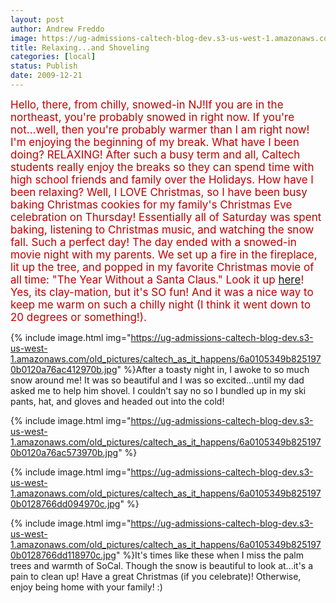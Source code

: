 ```yaml
---
layout: post
author: Andrew Freddo
image: https://ug-admissions-caltech-blog-dev.s3-us-west-1.amazonaws.com/old_pictures/caltech_as_it_happens/6a0105349b8251970b0128766dce1d970c.jpg
title: Relaxing...and Shoveling
categories: [local]
status: Publish
date: 2009-12-21
---
```


<span style="color: #c00000; font-size: 17px;"><span style="color: #c00000; font-size: 17px;">Hello, there, from chilly, snowed-in NJ!If you are in the northeast, you're probably snowed in right now. If you're not...well, then you're probably warmer than I am right now! I'm enjoying the beginning of my break. What have I been doing? RELAXING! After such a busy term and all, Caltech students really enjoy the breaks so they can spend time with high school friends and family over the Holidays. How have I been relaxing? Well, I LOVE Christmas, so I have been busy baking Christmas cookies for my family's Christmas Eve celebration on Thursday! Essentially all of Saturday was spent baking, listening to Christmas music, and watching the snow fall. Such a perfect day!
The day ended with a snowed-in movie night with my parents. We set up a fire in the fireplace, lit up the tree, and popped in my favorite Christmas movie of all time: "The Year Without a Santa Claus." Look it up <a href="https://www.imdb.com/title/tt0072424/">here</a>! Yes, its clay-mation, but it's SO fun! And it was a nice way to keep me warm on such a chilly night (I think it went down to 20 degrees or something!).


{% include image.html img="https://ug-admissions-caltech-blog-dev.s3-us-west-1.amazonaws.com/old_pictures/caltech_as_it_happens/6a0105349b8251970b0120a76ac412970b.jpg" %}After a toasty night in, I awoke to so much snow around me! It was so beautiful and I was so excited...until my dad asked me to help him shovel. I couldn't say no so I bundled up in my ski pants, hat, and gloves and headed out into the cold!

{% include image.html img="https://ug-admissions-caltech-blog-dev.s3-us-west-1.amazonaws.com/old_pictures/caltech_as_it_happens/6a0105349b8251970b0120a76ac573970b.jpg" %}

{% include image.html img="https://ug-admissions-caltech-blog-dev.s3-us-west-1.amazonaws.com/old_pictures/caltech_as_it_happens/6a0105349b8251970b0128766dd094970c.jpg" %}

{% include image.html img="https://ug-admissions-caltech-blog-dev.s3-us-west-1.amazonaws.com/old_pictures/caltech_as_it_happens/6a0105349b8251970b0128766dd118970c.jpg" %}It's times like these when I miss the palm trees and warmth of SoCal. Though the snow is beautiful to look at...it's a pain to clean up!
Have a great Christmas (if you celebrate)! Otherwise, enjoy being home with your family! :)
